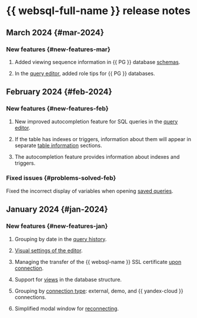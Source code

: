 # {{ websql-full-name }} release notes

## March 2024 {#mar-2024}

### New features {#new-features-mar}

1. Added viewing sequence information in {{ PG }} database [schemas](../operations/connect.md##view-scheme).

1. In the [query editor](../operations/query-executor.md), added role tips for {{ PG }} databases.

## February 2024 {#feb-2024}

### New features {#new-features-feb}

1. New improved autocompletion feature for SQL queries in the [query editor](../operations/query-executor.md).

1. If the table has indexes or triggers, information about them will appear in separate [table information](../operations/connect.md#view-table) sections.

1. The autocompletion feature provides information about indexes and triggers.

### Fixed issues {#problems-solved-feb}

Fixed the incorrect display of variables when opening [saved queries](../operations/history.md).

## January 2024 {#jan-2024}

### New features {#new-features-jan}

1. Grouping by date in the [query history](../operations/history.md).

1. [Visual settings of the editor](../operations/query-executor.md#sql-editor-settings).

1. Managing the transfer of the {{ websql-name }} SSL certificate [upon connection](../operations/connect.md#connect-db).

1. Support for [views](../operations/connect.md#view-view) in the database structure.

1. Grouping by [connection type](../concepts/index.md##connection): external, demo, and {{ yandex-cloud }} connections.

1. Simplified modal window for [reconnecting](../operations/connect.md#update-connection).
